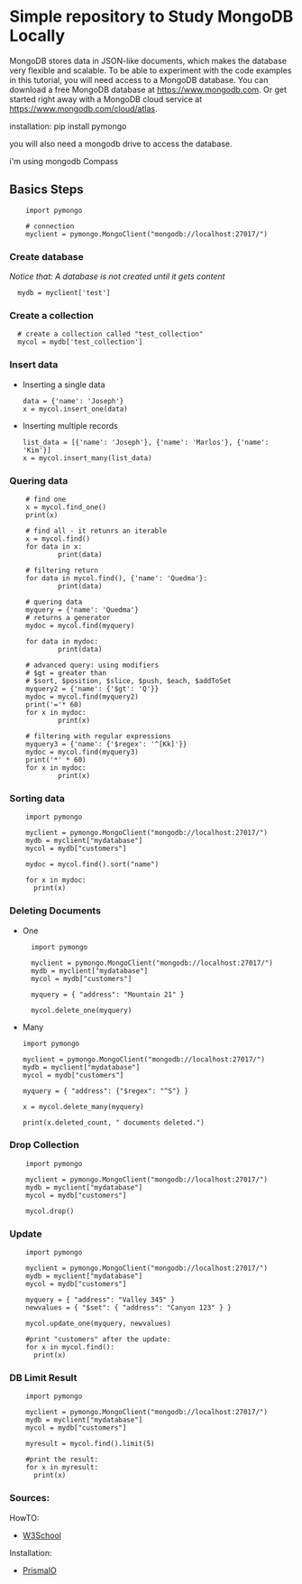 # Simple repository to Study MongoDB Locally

MongoDB stores data in JSON-like documents, which makes the database very 
flexible and scalable.
To be able to experiment with the code examples in this tutorial, 
you will need access to a MongoDB database.
You can download a free MongoDB database at https://www.mongodb.com.
Or get started right away with a MongoDB cloud service at https://www.mongodb.com/cloud/atlas.

installation:
pip install pymongo

you will also need a mongodb drive to access the database.

i'm using mongodb Compass

## Basics Steps
        import pymongo

        # connection
        myclient = pymongo.MongoClient("mongodb://localhost:27017/")


### Create database

*Notice that: A database is not created until it gets content*

      mydb = myclient['test']


### Create a collection

      # create a collection called "test_collection"
      mycol = mydb['test_collection']

### Insert data

  - Inserting a single data
  
        data = {'name': 'Joseph'}
        x = mycol.insert_one(data)

  - Inserting multiple records

        list_data = [{'name': 'Joseph'}, {'name': 'Marlos'}, {'name': 'Kim'}]
        x = mycol.insert_many(list_data)        

### Quering data

        # find one
        x = mycol.find_one()
        print(x)

        # find all - it retunrs an iterable
        x = mycol.find()
        for data in x:
                print(data)

        # filtering return
        for data in mycol.find(), {'name': 'Quedma'}:
                print(data)

        # quering data
        myquery = {'name': 'Quedma'}
        # returns a generator
        mydoc = mycol.find(myquery)

        for data in mydoc:
                print(data)

        # advanced query: using modifiers
        # $gt = greater than
        # $sort, $position, $slice, $push, $each, $addToSet
        myquery2 = {'name': {'$gt': 'Q'}}
        mydoc = mycol.find(myquery2)
        print('='* 60)
        for x in mydoc:
                print(x)

        # filtering with regular expressions
        myquery3 = {'name': {'$regex': '^[Kk]'}}
        mydoc = mycol.find(myquery3)
        print('*' * 60)
        for x in mydoc:
                print(x)


### Sorting data

        import pymongo

        myclient = pymongo.MongoClient("mongodb://localhost:27017/")
        mydb = myclient["mydatabase"]
        mycol = mydb["customers"]

        mydoc = mycol.find().sort("name")

        for x in mydoc:
          print(x)


### Deleting Documents

  - One

          import pymongo

          myclient = pymongo.MongoClient("mongodb://localhost:27017/")
          mydb = myclient["mydatabase"]
          mycol = mydb["customers"]

          myquery = { "address": "Mountain 21" }

          mycol.delete_one(myquery)

  - Many

        import pymongo

        myclient = pymongo.MongoClient("mongodb://localhost:27017/")
        mydb = myclient["mydatabase"]
        mycol = mydb["customers"]

        myquery = { "address": {"$regex": "^S"} }

        x = mycol.delete_many(myquery)

        print(x.deleted_count, " documents deleted.")


### Drop Collection

        import pymongo

        myclient = pymongo.MongoClient("mongodb://localhost:27017/")
        mydb = myclient["mydatabase"]
        mycol = mydb["customers"]

        mycol.drop()


### Update

        import pymongo

        myclient = pymongo.MongoClient("mongodb://localhost:27017/")
        mydb = myclient["mydatabase"]
        mycol = mydb["customers"]

        myquery = { "address": "Valley 345" }
        newvalues = { "$set": { "address": "Canyon 123" } }

        mycol.update_one(myquery, newvalues)

        #print "customers" after the update:
        for x in mycol.find():
          print(x)


### DB Limit Result

        import pymongo

        myclient = pymongo.MongoClient("mongodb://localhost:27017/")
        mydb = myclient["mydatabase"]
        mycol = mydb["customers"]

        myresult = mycol.find().limit(5)

        #print the result:
        for x in myresult:
          print(x)


### Sources: 

HowTO:
 - [W3School](https://www.w3schools.com/python/python_mongodb_getstarted.asp)

Installation:
 - [PrismaIO](https://www.prisma.io/dataguide/mongodb/setting-up-a-local-mongodb-database)